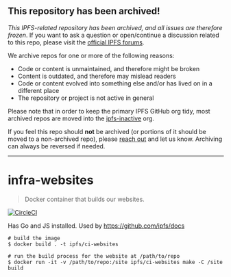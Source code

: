 ## This repository has been archived!

*This IPFS-related repository has been archived, and all issues are therefore frozen*. If you want to ask a question or open/continue a discussion related to this repo, please visit the [official IPFS forums](https://discuss.ipfs.io).

We archive repos for one or more of the following reasons:

- Code or content is unmaintained, and therefore might be broken
- Content is outdated, and therefore may mislead readers
- Code or content evolved into something else and/or has lived on in a different place
- The repository or project is not active in general

Please note that in order to keep the primary IPFS GitHub org tidy, most archived repos are moved into the [ipfs-inactive](https://github.com/ipfs-inactive) org.

If you feel this repo should **not** be archived (or portions of it should be moved to a non-archived repo), please [reach out](https://ipfs.io/help) and let us know. Archiving can always be reversed if needed.

---
   
# infra-websites

> Docker container that builds our websites.

[![CircleCI](https://circleci.com/gh/ipfs/ci-websites.svg?style=svg)](https://circleci.com/gh/ipfs/ci-websites)

Has Go and JS installed. Used by https://github.com/ipfs/docs

```console
# build the image
$ docker build . -t ipfs/ci-websites

# run the build process for the website at /path/to/repo
$ docker run -it -v /path/to/repo:/site ipfs/ci-websites make -C /site build
```
